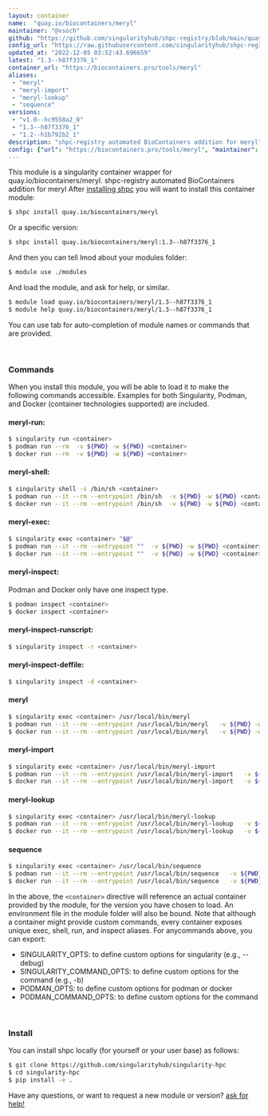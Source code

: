 ```yaml
---
layout: container
name:  "quay.io/biocontainers/meryl"
maintainer: "@vsoch"
github: "https://github.com/singularityhub/shpc-registry/blob/main/quay.io/biocontainers/meryl/container.yaml"
config_url: "https://raw.githubusercontent.com/singularityhub/shpc-registry/main/quay.io/biocontainers/meryl/container.yaml"
updated_at: "2022-12-05 03:52:43.696659"
latest: "1.3--h87f3376_1"
container_url: "https://biocontainers.pro/tools/meryl"
aliases:
 - "meryl"
 - "meryl-import"
 - "meryl-lookup"
 - "sequence"
versions:
 - "v1.0--hc9558a2_0"
 - "1.3--h87f3376_1"
 - "1.2--h1b792b2_1"
description: "shpc-registry automated BioContainers addition for meryl"
config: {"url": "https://biocontainers.pro/tools/meryl", "maintainer": "@vsoch", "description": "shpc-registry automated BioContainers addition for meryl", "latest": {"1.3--h87f3376_1": "sha256:09d885c2ff293aff190cf2b8f8d022bbb5d590c4b3af8805d9c0536ba4a59faa"}, "tags": {"v1.0--hc9558a2_0": "sha256:09fb2dd161e0f96f755dd567d59d12b802fb757af1cc9642c5b851903dbb6099", "1.3--h87f3376_1": "sha256:09d885c2ff293aff190cf2b8f8d022bbb5d590c4b3af8805d9c0536ba4a59faa", "1.2--h1b792b2_1": "sha256:69343475b90a3401e09a4358365ee8c1d807b5ec534b628e324a95ac8d39731f"}, "docker": "quay.io/biocontainers/meryl", "aliases": {"meryl": "/usr/local/bin/meryl", "meryl-import": "/usr/local/bin/meryl-import", "meryl-lookup": "/usr/local/bin/meryl-lookup", "sequence": "/usr/local/bin/sequence"}}
---
```


This module is a singularity container wrapper for quay.io/biocontainers/meryl.
shpc-registry automated BioContainers addition for meryl
After [installing shpc](#install) you will want to install this container module:


```bash
$ shpc install quay.io/biocontainers/meryl
```

Or a specific version:

```bash
$ shpc install quay.io/biocontainers/meryl:1.3--h87f3376_1
```

And then you can tell lmod about your modules folder:

```bash
$ module use ./modules
```

And load the module, and ask for help, or similar.

```bash
$ module load quay.io/biocontainers/meryl/1.3--h87f3376_1
$ module help quay.io/biocontainers/meryl/1.3--h87f3376_1
```

You can use tab for auto-completion of module names or commands that are provided.

<br>

### Commands

When you install this module, you will be able to load it to make the following commands accessible.
Examples for both Singularity, Podman, and Docker (container technologies supported) are included.

#### meryl-run:

```bash
$ singularity run <container>
$ podman run --rm  -v ${PWD} -w ${PWD} <container>
$ docker run --rm  -v ${PWD} -w ${PWD} <container>
```

#### meryl-shell:

```bash
$ singularity shell -s /bin/sh <container>
$ podman run --it --rm --entrypoint /bin/sh  -v ${PWD} -w ${PWD} <container>
$ docker run --it --rm --entrypoint /bin/sh  -v ${PWD} -w ${PWD} <container>
```

#### meryl-exec:

```bash
$ singularity exec <container> "$@"
$ podman run --it --rm --entrypoint ""  -v ${PWD} -w ${PWD} <container> "$@"
$ docker run --it --rm --entrypoint ""  -v ${PWD} -w ${PWD} <container> "$@"
```

#### meryl-inspect:

Podman and Docker only have one inspect type.

```bash
$ podman inspect <container>
$ docker inspect <container>
```

#### meryl-inspect-runscript:

```bash
$ singularity inspect -r <container>
```

#### meryl-inspect-deffile:

```bash
$ singularity inspect -d <container>
```


#### meryl

```bash
$ singularity exec <container> /usr/local/bin/meryl
$ podman run --it --rm --entrypoint /usr/local/bin/meryl   -v ${PWD} -w ${PWD} <container> -c " $@"
$ docker run --it --rm --entrypoint /usr/local/bin/meryl   -v ${PWD} -w ${PWD} <container> -c " $@"
```


#### meryl-import

```bash
$ singularity exec <container> /usr/local/bin/meryl-import
$ podman run --it --rm --entrypoint /usr/local/bin/meryl-import   -v ${PWD} -w ${PWD} <container> -c " $@"
$ docker run --it --rm --entrypoint /usr/local/bin/meryl-import   -v ${PWD} -w ${PWD} <container> -c " $@"
```


#### meryl-lookup

```bash
$ singularity exec <container> /usr/local/bin/meryl-lookup
$ podman run --it --rm --entrypoint /usr/local/bin/meryl-lookup   -v ${PWD} -w ${PWD} <container> -c " $@"
$ docker run --it --rm --entrypoint /usr/local/bin/meryl-lookup   -v ${PWD} -w ${PWD} <container> -c " $@"
```


#### sequence

```bash
$ singularity exec <container> /usr/local/bin/sequence
$ podman run --it --rm --entrypoint /usr/local/bin/sequence   -v ${PWD} -w ${PWD} <container> -c " $@"
$ docker run --it --rm --entrypoint /usr/local/bin/sequence   -v ${PWD} -w ${PWD} <container> -c " $@"
```



In the above, the `<container>` directive will reference an actual container provided
by the module, for the version you have chosen to load. An environment file in the
module folder will also be bound. Note that although a container
might provide custom commands, every container exposes unique exec, shell, run, and
inspect aliases. For anycommands above, you can export:

 - SINGULARITY_OPTS: to define custom options for singularity (e.g., --debug)
 - SINGULARITY_COMMAND_OPTS: to define custom options for the command (e.g., -b)
 - PODMAN_OPTS: to define custom options for podman or docker
 - PODMAN_COMMAND_OPTS: to define custom options for the command

<br>

### Install

You can install shpc locally (for yourself or your user base) as follows:

```bash
$ git clone https://github.com/singularityhub/singularity-hpc
$ cd singularity-hpc
$ pip install -e .
```

Have any questions, or want to request a new module or version? [ask for help!](https://github.com/singularityhub/singularity-hpc/issues)